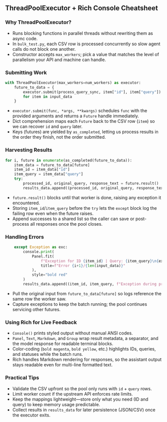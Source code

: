 ## ThreadPoolExecutor + Rich Console Cheatsheet

### Why ThreadPoolExecutor?
- Runs blocking functions in parallel threads without rewriting them as async code.
- In `bulk_test.py`, each CSV row is processed concurrently so slow agent calls do not block one another.
- Constructor accepts `max_workers`; pick a value that matches the level of parallelism your API and machine can handle.

### Submitting Work
```python
with ThreadPoolExecutor(max_workers=num_workers) as executor:
    future_to_data = {
        executor.submit(process_query_sync, item["id"], item["query"]): item
        for item in input_data
    }
```
- `executor.submit(func, *args, **kwargs)` schedules `func` with the provided arguments and returns a `Future` handle immediately.
- Dict comprehension maps each `Future` back to the CSV row (`item`) so we can recover `id` and `query` later.
- Keys (futures) are yielded by `as_completed`, letting us process results in the order they finish, not the order submitted.

### Harvesting Results
```python
for i, future in enumerate(as_completed(future_to_data)):
    item_data = future_to_data[future]
    item_id = item_data["id"]
    item_query = item_data["query"]
    try:
        processed_id, original_query, response_text = future.result()
        results_data.append((processed_id, original_query, response_text))
```
- `future.result()` blocks until that worker is done, raising any exception it encountered.
- Storing `item_id`/`item_query` before the `try` lets the `except` block log the failing row even when the future raises.
- Append successes to a shared list so the caller can save or post-process all responses once the pool closes.

### Handling Errors
```python
    except Exception as exc:
        console.print(
            Panel.fit(
                f"Exception for ID {item_id} | Query: {item_query}\n{exc}",
                title=f"Error {i+1}/{len(input_data)}"
            ),
            style="bold red"
        )
        results_data.append((item_id, item_query, f"Exception during processing: {exc}"))
```
- Pull the original input from `future_to_data[future]` so logs reference the same row the worker saw.
- Capture exceptions to keep the batch running; the pool continues servicing other futures.

### Using Rich for Live Feedback
- `Console()` prints styled output without manual ANSI codes.
- `Panel`, `Text`, `Markdown`, and `Group` wrap result metadata, a separator, and the model response for readable terminal blocks.
- Color-coding (`bold magenta`, `bold yellow`, etc.) highlights IDs, queries, and statuses while the batch runs.
- Rich handles Markdown rendering for responses, so the assistant output stays readable even for multi-line formatted text.

### Practical Tips
- Validate the CSV upfront so the pool only runs with `id` + `query` rows.
- Limit worker count if the upstream API enforces rate limits.
- Keep the mappings lightweight—store only what you need (ID and query) to keep memory usage predictable.
- Collect results in `results_data` for later persistence (JSON/CSV) once the executor exits.
